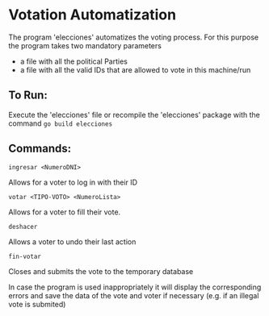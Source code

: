 # Votation Automatization

The program 'elecciones' automatizes the voting process.
For this purpose the program takes two mandatory parameters 
* a file with all the political Parties
* a file with all the valid IDs that are allowed to vote in this machine/run

## To Run:

Execute the 'elecciones' file or recompile the 'elecciones' package with the command `go build elecciones`


## Commands:
~~~
ingresar <NumeroDNI>
~~~
  Allows for a voter to log in with their ID

~~~
votar <TIPO-VOTO> <NumeroLista>
~~~
Allows for a voter to fill their vote.

~~~
deshacer
~~~
Allows a voter to undo their last action

~~~
fin-votar
~~~
Closes and submits the vote to the temporary database

In case the program is used inappropriately it will display the corresponding errors and save the data of the vote and voter if necessary (e.g. if an illegal vote is submited)
